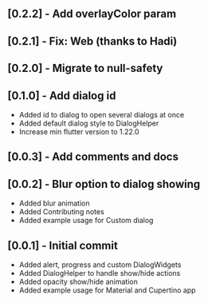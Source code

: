## [0.2.2] - Add overlayColor param

## [0.2.1] - Fix: Web (thanks to Hadi)

## [0.2.0] - Migrate to null-safety

## [0.1.0] - Add dialog id
* Added id to dialog to open several dialogs at once
* Added default dialog style to DialogHelper
* Increase min flutter version to 1.22.0

## [0.0.3] - Add comments and docs

## [0.0.2] - Blur option to dialog showing

* Added blur animation
* Added Contributing notes
* Added example usage for Custom dialog

## [0.0.1] - Initial commit

* Added alert, progress and custom DialogWidgets
* Added DialogHelper to handle show/hide actions
* Added opacity show/hide animation
* Added example usage for Material and Cupertino app

